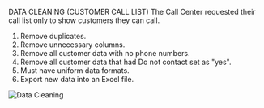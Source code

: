 DATA CLEANING (CUSTOMER CALL LIST)
The Call Center requested their call list only to show customers they can call.

1. Remove duplicates.
2. Remove unnecessary columns.
3. Remove all customer data with no phone numbers.
4. Remove all customer data that had Do not contact set as "yes".
5. Must have uniform data formats.
6. Export new data into an Excel file.

![Data Cleaning](https://github.com/user-attachments/assets/bc7e03af-0487-4e9d-8ab9-e482db8e0c08)
